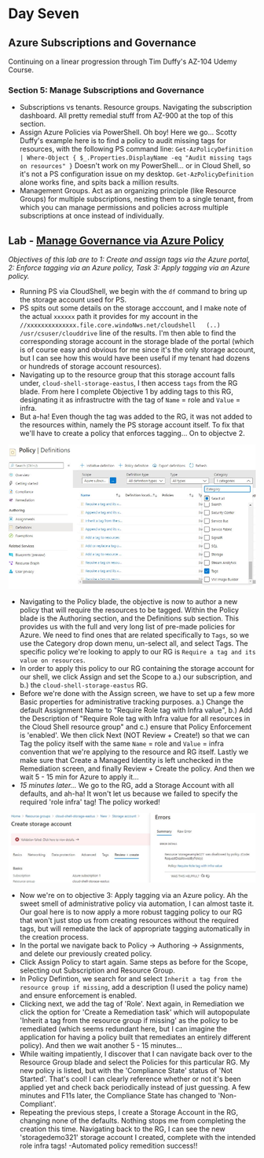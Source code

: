 
# Day Seven

## Azure Subscriptions and Governance 

Continuing on a linear progression through Tim Duffy's AZ-104 Udemy Course.

### Section 5: Manage Subscriptions and Governance

- Subscriptions vs tenants. Resource groups. Navigating the subscription dashboard. All pretty remedial stuff from AZ-900 at the top of this section.
- Assign Azure Policies via PowerShell. Oh boy! Here we go... Scotty Duffy's example here is to find a policy to audit missing tags for resources, with the following PS command line: `Get-AzPolicyDefinition | Where-Object { $_.Properties.DisplayName -eq "Audit missing tags on resources" }` Doesn't work on my PowerShell... or in Cloud Shell, so it's not a PS configuration issue on my desktop. `Get-AzPolicyDefinition` alone works fine, and spits back a million results. 
- Management Groups. Act as an organizing principle (like Resource Groups) for multiple subscriptions, nesting them to a single tenant, from which you can manage permissions and policies across multiple subscriptions at once instead of individually. 

## Lab - [Manage Governance via Azure Policy](https://github.com/MicrosoftLearning/AZ-104-MicrosoftAzureAdministrator/blob/master/Instructions/Labs/LAB_02b-Manage_Governance_via_Azure_Policy.md)
*Objectives of this lab are to 1: Create and assign tags via the Azure portal, 2: Enforce tagging via an Azure policy, Task 3: Apply tagging via an Azure policy.*

- Running PS via CloudShell, we begin with the `df` command to bring up the storage account used for PS. 
- PS spits out some details on the storage acccount, and I make note of the actual `xxxxxx` path it provides for my account in the `//xxxxxxxxxxxxxx.file.core.windoNws.net/cloudshell   (..)  /usr/csuser/clouddrive` line of the results. I'm then able to find the corresponding storage account in the storage blade of the portal (which is of course easy and obvious for me since it's the only storage account, but I can see how this would have been useful if my tenant had dozens or hundreds of storage account resources). 
- Navigating up to the resource group that this storage account falls under, `cloud-shell-storage-eastus`, I then access `tags` from the RG blade. From here I complete Objective 1 by adding tags to this RG, designating it as infrastructre with the tag of `Name` = role and `Value` = infra.
- But a-ha! Even though the tag was added to the RG, it was not added to the resources within, namely the PS storage account itself. To fix that we'll have to create a policy that enforces tagging... On to objectve 2.

![Azure Policy Blade - Definitions](https://github.com/zperk028/100DaysofCloud/blob/main/Journey/007/azpolicy.JPG)

- Navigating to the Policy blade, the objective is now to author a new policy that will require the resources to be tagged. Within the Policy blade is the Authoring section, and the Definitions sub section. This provides us with the full and very long list of pre-made policies for Azure. We need to find ones that are related specifically to `Tags`, so we use the Category drop down menu, un-select all, and select Tags. The specific policy we're looking to apply to our RG is `Require a tag and its value on resources`. 
- In order to apply this policy to our RG containing the storage account for our shell, we click Assign and set the Scope to a.) our subscription, and b.) the `cloud-shell-storage-eastus` RG.
- Before we're done with the Assign screen, we have to set up a few more Basic properties for administrative tracking purposes. a.) Change the default Assignment Name to "Require Role tag with Infra value", b.) Add the Description of "Require Role tag with Infra value for all resources in the Cloud Shell resource group" and c.) ensure that Policy Enforcement is 'enabled'. We then click Next (NOT Review + Create!) so that we can Tag the policy itself with the same `Name` = role and `Value` = infra convention that we're applying to the resource and RG itself. Lastly we make sure that Create a Managed Identity is left unchecked in the Remediation screen, and finally Review + Create the policy. And then we wait 5 - 15 min for Azure to apply it...
- *15 minutes later...* We go to the RG, add a Storage Account with all defaults, and ah-ha! It won't let us because we failed to specify the required 'role infra' tag! The policy worked!

![Policy Success](https://github.com/zperk028/100DaysofCloud/blob/main/Journey/007/policysuccess.JPG)
- Now we're on to objective 3: Apply tagging via an Azure policy. Ah the sweet smell of administrative policy via automation, I can almost taste it. Our goal here is to now apply a more robust tagging policy to our RG that won't just stop us from creating resources without the required tags, but will remediate the lack of appropriate tagging automatically in the creation process. 
- In the portal we navigate back to Policy -> Authoring -> Assignments, and delete our previously created policy. 
- Click Assign Policy to start again. Same steps as before for the Scope, selecting out Subscription and Resource Group. 
- In Policy Defintion, we search for and select `Inherit a tag from the resource group if missing`, add a description (I used the policy name) and ensure enforcement is enabled.
- Clicking next, we add the tag of 'Role'. Next again, in Remediation we click the option for 'Create a Remediation task' which will autopopulate 'Inherit a tag from the resource group if missing' as the policy to be remediated (which seems redundant here, but I can imagine the application for having a policy built that remediates an entirely different policy). And then we wait another 5 - 15 minutes...
- While waiting impatiently, I discover that I can navigate back over to the Resource Group blade and select the Policies for this particular RG. My new policy is listed, but with the 'Compliance State' status of 'Not Started'. That's cool! I can clearly reference whether or not it's been applied yet and check back periodically instead of just guessing. A few minutes and F11s later, the Compliance State has changed to 'Non-Compliant'. 
- Repeating the previous steps, I create a Storage Account in the RG, changing none of the defaults. Nothing stops me from completing the creation this time. Navigating back to the RG, I can see the new 'storagedemo321' storage account I created, complete with the intended role infra tags! -Automated policy remedition success!! 
